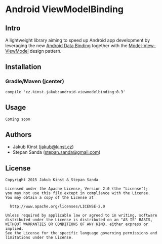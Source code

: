 # Android ViewModelBinding

## Intro
A lightweight library aiming to speed up Android app development by leveraging the new [Android Data Binding](http://developer.android.com/tools/data-binding/guide.html) together with the [Model-View-ViewModel](https://en.wikipedia.org/wiki/Model%E2%80%93view%E2%80%93viewmodel) design pattern.

## Installation
### Gradle/Maven (jcenter)
    compile 'cz.kinst.jakub:android-viewmodelbinding:0.3'
    
## Usage
	Coming soon

## Authors
- Jakub Kinst (jakub@kinst.cz)
- Stepan Sanda (stepan.sanda@gmail.com)

## License
    Copyright 2015 Jakub Kinst & Stepan Sanda
    
    Licensed under the Apache License, Version 2.0 (the "License");
    you may not use this file except in compliance with the License.
    You may obtain a copy of the License at
    
      http://www.apache.org/licenses/LICENSE-2.0
    
    Unless required by applicable law or agreed to in writing, software
    distributed under the License is distributed on an "AS IS" BASIS,
    WITHOUT WARRANTIES OR CONDITIONS OF ANY KIND, either express or implied.
    See the License for the specific language governing permissions and
    limitations under the License.